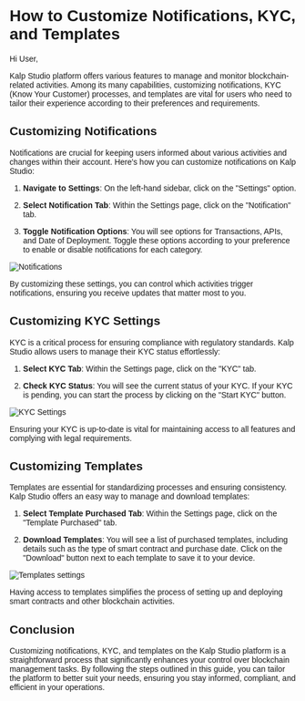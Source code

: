 <style>  body { font-family: "Source Sans 3", sans-serif!important; }</style>

<link  href="https://fonts.googleapis.com/css2?family=Source+Sans+3:ital,wght@0,200..900;1,200..900&display=swap"  rel="stylesheet">  <link  rel="stylesheet"  href="https://fonts.googleapis.com/icon?family=Material+Icons">

# **How to Customize Notifications, KYC, and Templates**

Hi User,

Kalp Studio platform offers various features to manage and monitor blockchain-related activities. Among its many capabilities, customizing notifications, KYC (Know Your Customer) processes, and templates are vital for users who need to tailor their experience according to their preferences and requirements.

## **Customizing Notifications**

Notifications are crucial for keeping users informed about various activities and changes within their account. Here's how you can customize notifications on Kalp Studio:

1.  **Navigate to Settings**: On the left-hand sidebar, click on the "Settings" option.
    
2.  **Select Notification Tab**: Within the Settings page, click on the "Notification" tab.
    
3.  **Toggle Notification Options**: You will see options for Transactions, APIs, and Date of Deployment. Toggle these options according to your preference to enable or disable notifications for each category.

![Notifications](https://docs.kalp.studio/~gitbook/image?url=https%3A%2F%2F1148605496-files.gitbook.io%2F%7E%2Ffiles%2Fv0%2Fb%2Fgitbook-x-prod.appspot.com%2Fo%2Fspaces%252F4gkv2XhY4CmWY6Vp0djW%252Fuploads%252F3Kyz4kXxr9698P8QM24P%252Fimage.png%3Falt%3Dmedia%26token%3D2c9c659b-9a0b-4516-97aa-974357a94746&width=768&dpr=4&quality=100&sign=5be5eb71&sv=1)

By customizing these settings, you can control which activities trigger notifications, ensuring you receive updates that matter most to you.

## **Customizing KYC Settings**

KYC is a critical process for ensuring compliance with regulatory standards. Kalp Studio allows users to manage their KYC status effortlessly:

1.  **Select KYC Tab**: Within the Settings page, click on the "KYC" tab.
    
2.  **Check KYC Status**: You will see the current status of your KYC. If your KYC is pending, you can start the process by clicking on the "Start KYC" button.

![KYC Settings](https://docs.kalp.studio/~gitbook/image?url=https%3A%2F%2F1148605496-files.gitbook.io%2F%7E%2Ffiles%2Fv0%2Fb%2Fgitbook-x-prod.appspot.com%2Fo%2Fspaces%252F4gkv2XhY4CmWY6Vp0djW%252Fuploads%252FpOp8WXxcs3Cdfx0PLbbQ%252Fimage.png%3Falt%3Dmedia%26token%3D3076a885-d89a-4eb7-9e65-ecc51d137177&width=768&dpr=4&quality=100&sign=1e3d92e3&sv=1)

Ensuring your KYC is up-to-date is vital for maintaining access to all features and complying with legal requirements.

## **Customizing Templates**

Templates are essential for standardizing processes and ensuring consistency. Kalp Studio offers an easy way to manage and download templates:

1.  **Select Template Purchased Tab**: Within the Settings page, click on the "Template Purchased" tab.
    
2.  **Download Templates**: You will see a list of purchased templates, including details such as the type of smart contract and purchase date. Click on the "Download" button next to each template to save it to your device.

![Templates settings](https://docs.kalp.studio/~gitbook/image?url=https%3A%2F%2F1148605496-files.gitbook.io%2F%7E%2Ffiles%2Fv0%2Fb%2Fgitbook-x-prod.appspot.com%2Fo%2Fspaces%252F4gkv2XhY4CmWY6Vp0djW%252Fuploads%252Fb3fDNiZmPfKdUj5AuKCt%252Fimage.png%3Falt%3Dmedia%26token%3D78fde068-d317-4751-b3f2-1d3f343e0d4d&width=768&dpr=4&quality=100&sign=d9dbb6a2&sv=1)

Having access to templates simplifies the process of setting up and deploying smart contracts and other blockchain activities.

## **Conclusion**

Customizing notifications, KYC, and templates on the Kalp Studio platform is a straightforward process that significantly enhances your control over blockchain management tasks. By following the steps outlined in this guide, you can tailor the platform to better suit your needs, ensuring you stay informed, compliant, and efficient in your operations.
